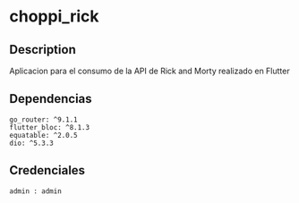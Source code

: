 # choppi_rick

## Description

Aplicacion para el consumo de la API de Rick and Morty realizado en Flutter

## Dependencias

    go_router: ^9.1.1
    flutter_bloc: ^8.1.3
    equatable: ^2.0.5
    dio: ^5.3.3

## Credenciales
    admin : admin
